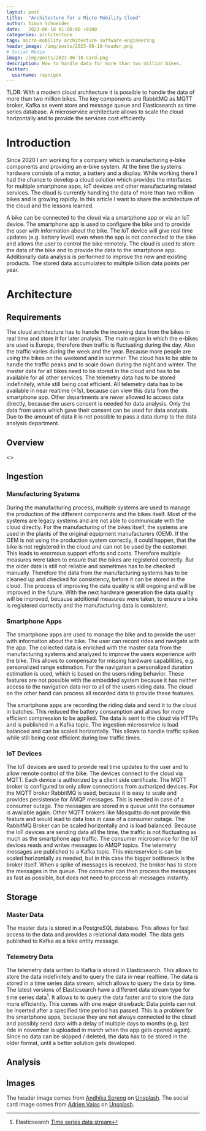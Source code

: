 ```yaml
---
layout: post
title:  "Architecture for a Micro Mobility Cloud"
author: Simon Schneider
date:   2023-06-18 01:00:00 +0100
categories: architecture
tags: micro-mobility architecture software-engineering
header_image: /img/posts/2023-06-18-header.png
# Social Media
image: /img/posts/2023-06-18-card.png
description: How to handle data for more than two million bikes.
twitter:
  username: raynigon
---
```


TLDR: With a modern cloud architecture it is possible to handle the data of more than two million bikes.
The key components are RabbitMQ as MQTT broker, Kafka as event store and message queue and Elasticsearch as time series database.
A microservice architecture allows to scale the cloud horizontally and to provide the services cost efficiently.

# Introduction

Since 2020 I am working for a company which is manufacturing e-bike components and providing an e-bike system.
At the time the systems hardware consists of a motor, a battery and a display.
While working there I had the chance to develop a cloud solution which provides
the interfaces for multiple smartphone apps, IoT devices and other manufacturing related services.
The cloud is currently handling the data of more than two million bikes and is growing rapidly.
In this article I want to share the architecture of the cloud and the lessons learned.

A bike can be connected to the cloud via a smartphone app or via an IoT device.
The smartphone app is used to configure the bike and to provide the user with information about the bike.
The IoT device will give real time updates (e.g. battery level) even when the app is not connected to the bike
and allows the user to control the bike remotely.
The cloud is used to store the data of the bike and to provide the data to the smartphone app.
Additionally data analysis is performed to improve the new and existing products.
The stored data accumulates to multiple billion data points per year.

# Architecture

## Requirements
The cloud architecture has to handle the incoming data from the bikes in real time and store it for later analysis.
The main region in which the e-bikes are used is Europe, therefore then traffic is fluctuating during the day.
Also the traffic varies during the week and the year. Because more people are using the bikes on the weekend and in summer.
The cloud has to be able to handle the traffic peaks and to scale down during the night and winter.
The master data for all bikes need to be stored in the cloud and has to be available for all other services.
The telemetry data has to be stored indefinitely, while still being cost efficient.
All telemetry data has to be available in near realtime (<1s), because can view this data from the smartphone app.
Other departments are never allowed to access data directly, because the users consent is needed for data analysis.
Only the data from users which gave their consent can be used for data analysis.
Due to the amount of data it is not possible to pass a data dump to the data analysis department.

## Overview

<<!-- TODO add overview image here -->>

## Ingestion

### Manufacturing Systems

During the manufacturing process, multiple systems are used to manage the production of the different components
and the bikes itself. Most of the systems are legacy systems and are not able to communicate with the cloud directly.
For the manufacturing of the bikes itself, the systems are used in the plants of the original equipment manufacturers (OEM).
If the OEM is not using the production system correctly, it could happen, that the bike is not registered in the cloud
and can not be used by the customer. This leads to enormous support efforts and costs.
Therefore multiple measures were taken to ensure that the bikes are registered correctly.
But the older data is still not reliable and sometimes has to be checked manually.
Therefore the data from the manufacturing systems has to be cleaned up and checked for consistency,
before it can be stored in the cloud. 
The process of improving the data quality is still ongoing and will be improved in the future.
With the next hardware generation the data quality will be improved, because additional measures were taken,
to ensure a bike is registered correctly and the manufacturing data is consistent.

### Smartphone Apps

The smartphone apps are used to manage the bike and to provide the user with information about the bike.
The user can record rides and navigate with the app. 
The collected data is enriched with the master data from the manufacturing systems
and analyzed to improve the users experience with the bike.
This allows to compensate for missing hardware capabilities, e.g. personalized range estimation.
For the navigation a personalized duration estimation is used, which is based on the users riding behavior.
These features are not possible with the embedded system because it has neither access to the navigation data
nor to all of the users riding data. The cloud on the other hand can process all recorded data to provide these features.

The smartphone apps are recording the riding data and send it to the cloud in batches.
This reduced the battery consumption and allows for more efficient compression to be applied.
The data is sent to the cloud via HTTPs and is published in a Kafka topic.
The ingestion microservice is load balanced and can be scaled horizontally.
This allows to handle traffic spikes while still being cost efficient during low traffic times.

### IoT Devices

The IoT devices are used to provide real time updates to the user and to allow remote control of the bike.
The devices connect to the cloud via MQTT. Each device is authorized by a client side certificate.
The MQTT broker is configured to only allow connections from authorized devices.
For the MQTT broker RabbitMQ is used, because it is easy to scale and provides persistence for AMQP messages.
This is needed in case of a consumer outage. The messages are stored in a queue until the consumer is available again.
Other MQTT brokers like Mosquitto do not provide this feature and would lead to data loss in case of a consumer outage.
The RabbitMQ Broker can be scaled horizontally and is load balanced.
Because the IoT devices are sending data all the time, the traffic is not fluctuating as much as the smartphone app traffic.
The consumer microservice for the IoT devices reads and writes messages to AMQP topics.
The telemetry messages are published to a Kafka topic.
This microservice is can be scaled horizontally as needed, but in this case the bigger bottleneck is the broker itself.
When a spike of messages is received, the broker has to store the messages in the queue.
The consumer can then process the messages as fast as possible, but does not need to process all messages instantly.


## Storage

### Master Data

The master data is stored in a PostgreSQL database.
This allows for fast access to the data and provides a relational data model.
The data gets published to Kafka as a bike entity message.

### Telemetry Data

The telemetry data written to Kafka is stored in Elasticsearch.
This allows to store the data indefinitely and to query the data in near realtime.
The data is stored in a time series data stream, which allows to query the data by time.
The latest versions of Elasticsearch have a different data stream type for time series data[^1].
It allows to to query the data faster and to store the data more efficiently.
This comes with one major drawback: Data points can not be inserted after a specified time period has passed.
This is a problem for the smartphone apps, because they are not always connected to the cloud
and possibly send data with a delay of multiple days to months (e.g. last ride in november is uploaded in march when the app gets opened again).
Since no data can be skipped / deleted, the data has to be stored in the older format,
until a better solution gets developed.

## Analysis


## Images

The header image comes from [Andhika Soreng](https://unsplash.com/@dhika88) on [Unsplash](https://unsplash.com/de/fotos/US06QF_sxu8).
The social card image comes from [Adrien Vajas](https://unsplash.com/@adrien_vj) on [Unsplash](https://unsplash.com/de/fotos/o3_3a_EyNnY).

[^1]: Elasticsearch [Time series data stream](https://www.elastic.co/guide/en/elasticsearch/reference/current/tsds.html)